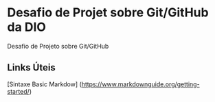 # Desafio de Projet  sobre Git/GitHub da DIO
Desafio de Projeto sobre Git/GitHub

## Links Úteis
[Sintaxe Basic Markdow] (https://www.markdownguide.org/getting-started/)

